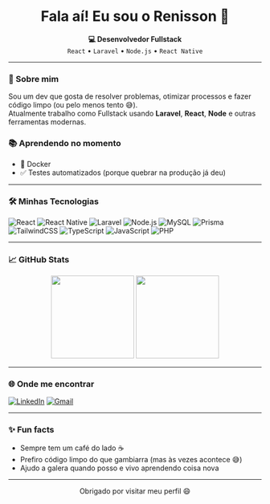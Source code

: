 <h1 align="center">Fala aí! Eu sou o Renisson 👋</h1>

<p align="center">
  <strong>💻 Desenvolvedor Fullstack</strong><br>
  <code>React</code> • <code>Laravel</code> • <code>Node.js</code> • <code>React Native</code>
</p>

---

### 🚀 Sobre mim

Sou um dev que gosta de resolver problemas, otimizar processos e fazer código limpo (ou pelo menos tento 😅).  
Atualmente trabalho como Fullstack usando **Laravel**, **React**, **Node** e outras ferramentas modernas.

### 📚 Aprendendo no momento

- 🐳 Docker  
- ✅ Testes automatizados (porque quebrar na produção já deu)

---

### 🛠️ Minhas Tecnologias

![React](https://img.shields.io/badge/-React-20232A?style=for-the-badge&logo=react)
![React Native](https://img.shields.io/badge/-React%20Native-61DAFB?style=for-the-badge&logo=react)
![Laravel](https://img.shields.io/badge/-Laravel-FF2D20?style=for-the-badge&logo=laravel)
![Node.js](https://img.shields.io/badge/-Node.js-339933?style=for-the-badge&logo=node.js)
![MySQL](https://img.shields.io/badge/-MySQL-4479A1?style=for-the-badge&logo=mysql)
![Prisma](https://img.shields.io/badge/-Prisma-2D3748?style=for-the-badge&logo=prisma)
![TailwindCSS](https://img.shields.io/badge/-Tailwind-38B2AC?style=for-the-badge&logo=tailwind-css)
![TypeScript](https://img.shields.io/badge/-TypeScript-3178C6?style=for-the-badge&logo=typescript)
![JavaScript](https://img.shields.io/badge/-JavaScript-F7DF1E?style=for-the-badge&logo=javascript&logoColor=black)
![PHP](https://img.shields.io/badge/-PHP-777BB4?style=for-the-badge&logo=php)

---

### 📈 GitHub Stats

<p align="center">
  <img src="https://github-readme-stats.vercel.app/api?username=renissonsilva&show_icons=true&theme=radical" height="165">
  <img src="https://github-readme-stats.vercel.app/api/top-langs/?username=renissonsilva&layout=compact&theme=radical" height="165">
</p>

---

### 🌐 Onde me encontrar

[![LinkedIn](https://img.shields.io/badge/-LinkedIn-0077B5?style=for-the-badge&logo=linkedin&logoColor=white)](https://www.linkedin.com/in/renissonsilva/)
[![Gmail](https://img.shields.io/badge/-Gmail-D14836?style=for-the-badge&logo=gmail&logoColor=white)](mailto:renissonx@gmail.com)

---

### ✨ Fun facts

- Sempre tem um café do lado ☕  
- Prefiro código limpo do que gambiarra (mas às vezes acontece 😅)  
- Ajudo a galera quando posso e vivo aprendendo coisa nova

---

<p align="center">Obrigado por visitar meu perfil 😄</p>
